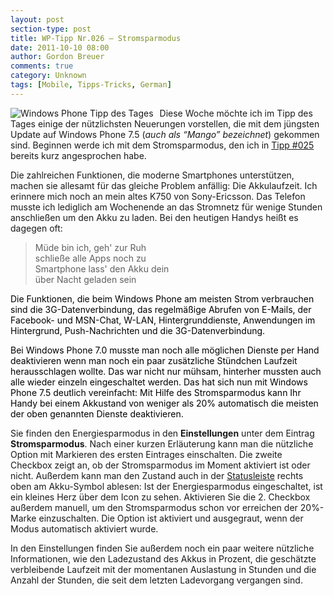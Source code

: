 ```yaml
---
layout: post
section-type: post
title: WP-Tipp Nr.026 – Stromsparmodus
date: 2011-10-10 08:00
author: Gordon Breuer
comments: true
category: Unknown
tags: [Mobile, Tipps-Tricks, German]
---
```

<p><img style="margin: 0px 10px 0px 0px; display: inline; float: left" title="" alt="Windows Phone Tipp des Tages" align="left" src="http://anheledirwp.blob.core.windows.net/wordpress/2011/10/sonstigesMG.png" /></p>  <p>Diese Woche möchte ich im Tipp des Tages einige der nützlichsten Neuerungen vorstellen, die mit dem jüngsten Update auf Windows Phone 7.5 (<em>auch als “Mango” bezeichnet</em>) gekommen sind. Beginnen werde ich mit dem Stromsparmodus, den ich in <a href="/post/2011/10/07/WP-Tipp-025-%E2%80%93-Datenverbindungen.aspx">Tipp #025</a> bereits kurz angesprochen habe.</p>  <p>Die zahlreichen Funktionen, die moderne Smartphones unterstützen, machen sie allesamt für das gleiche Problem anfällig: Die Akkulaufzeit. Ich erinnere mich noch an mein altes K750 von Sony-Ericsson. Das Telefon musste ich lediglich am Wochenende an das Stromnetz für wenige Stunden anschließen um den Akku zu laden. Bei den heutigen Handys heißt es dagegen oft:</p>  <blockquote>   <p>Müde bin ich, geh' zur Ruh     <br />schließe alle Apps noch zu      <br />Smartphone lass' den Akku dein      <br />über Nacht geladen sein</p> </blockquote>  <p><font color="#000000">Die Funktionen, die beim Windows Phone am meisten Strom verbrauchen sind die 3G-Datenverbindung, das regelmäßige Abrufen von E-Mails, der Facebook- und MSN-Chat, W-LAN, Hintergrunddienste, Anwendungen im Hintergrund, Push-Nachrichten und die 3G-Datenverbindung.</font></p>  <p><font color="#000000">Bei Windows Phone 7.0 musste man noch alle möglichen Dienste per Hand deaktivieren wenn man noch ein paar zusätzliche Stündchen Laufzeit herausschlagen wollte. Das war nicht nur mühsam, hinterher mussten auch alle wieder einzeln eingeschaltet werden. Das hat sich nun mit Windows Phone 7.5 deutlich vereinfacht: Mit Hilfe des Stromsparmodus kann Ihr Handy bei einem Akkustand von weniger als 20% automatisch die meisten der oben genannten Dienste deaktivieren. </font></p>  <p>Sie finden den Energiesparmodus in den <strong>Einstellungen</strong> unter dem Eintrag <strong>Stromsparmodus</strong>. Nach einer kurzen Erläuterung kann man die nützliche Option mit Markieren des ersten Eintrages einschalten. Die zweite Checkbox zeigt an, ob der Stromsparmodus im Moment aktiviert ist oder nicht. Außerdem kann man den Zustand auch in der <a href="/post/2011/09/07/WP7-Tipp-004-%E2%80%93-Signalstarke-Ladezustand-der-Batterie-und-andere-Infos.aspx">Statusleiste</a> rechts oben am Akku-Symbol ablesen: Ist der Energiesparmodus eingeschaltet, ist ein kleines Herz über dem Icon zu sehen. Aktivieren Sie die 2. Checkbox außerdem manuell, um den Stromsparmodus schon vor erreichen der 20%-Marke einzuschalten. Die Option ist aktiviert und ausgegraut, wenn der Modus automatisch aktiviert wurde.</p>  <p>In den Einstellungen finden Sie außerdem noch ein paar weitere nützliche Informationen, wie den Ladezustand des Akkus in Prozent, die geschätzte verbleibende Laufzeit mit der momentanen Auslastung in Stunden und die Anzahl der Stunden, die seit dem letzten Ladevorgang vergangen sind. </p>
